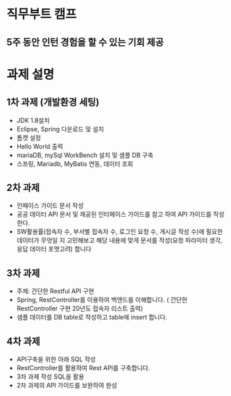 # 직무부트 캠프

## 5주 동안 인턴 경험을 할 수 있는 기회 제공

# 과제 설명

## 1차 과제 (개발환경 세팅) 
* JDK 1.8설치
* Eclipse, Spring 다운로드 및 설치
* 톰캣 설정
* Hello World 출력
* mariaDB, mySql WorkBench 설치 및 샘플 DB 구축
* 스프링, Mariadb, MyBatis 연동, 데이터 조회

## 2차 과제
* 인페이스 가이드 문서 작성
* 공공 데이터 API 문서 및 제공된 인터페이스 가이드를 참고 하여 API 가이드를 작성한다.
* SW활용률(접속자 수, 부서별 접속자 수, 로그인 요청 수, 게시글 작성 수)에 필요한 데이터가 무엇일 지 고민해보고 해당 내용에 맞게 문서를 작성(요청 파라미터 생각, 응답 데이터 포맷고려) 합니다

## 3차 과제
* 주제: 간단한 Restful API 구현
* Spring, RestController를 이용하여 백엔드를 이해합니다. ( 간단한 RestController 구현 20년도 접속자 리스트 출력)
* 샘플 데이터를 DB table로 작성하고 table에 insert 합니다.

## 4차 과제
* API구축을 위한 아래 SQL 작성
* RestController를 활용하여 Rest API를 구축합니다.
* 3차 과제 작성 SQL을 활용
* 2차 과제의 API 가이드를 보완하여 완성

